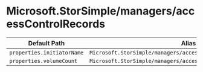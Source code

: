 # Microsoft.StorSimple/managers/accessControlRecords

| Default Path | Alias |
|---|---|
| `properties.initiatorName` | `Microsoft.StorSimple/managers/accessControlRecords/initiatorName` |
| `properties.volumeCount` | `Microsoft.StorSimple/managers/accessControlRecords/volumeCount` |

